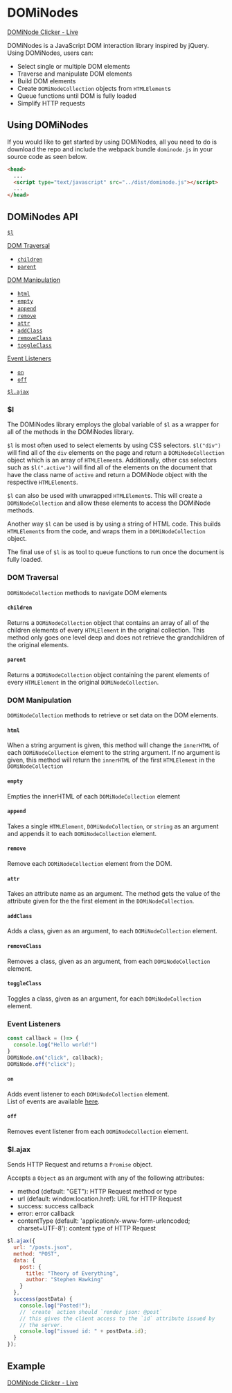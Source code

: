 # DOMiNodes

[DOMiNode Clicker - Live](https://www.mschwartz.io/DOMiNode-Clicker/ "DOMiNode Example - Live")

DOMiNodes is a JavaScript DOM interaction library inspired by jQuery.  Using DOMiNodes, users can:
  * Select single or multiple DOM elements
  * Traverse and manipulate DOM elements
  * Build DOM elements
  * Create `DOMiNodeCollection` objects from `HTMLElement`s
  * Queue functions until DOM is fully loaded
  * Simplify HTTP requests

## Using DOMiNodes

If you would like to get started by using DOMiNodes, all you need to do is download the repo and include the webpack bundle `dominode.js` in your source code as seen below.

```html
<head>
  ...
  <script type="text/javascript" src="../dist/dominode.js"></script>
  ...
</head>
```

## DOMiNodes API

[`$l`](#l)

[DOM Traversal](#dom-traversal)
  * [`children`](#children)
  * [`parent`](#parent)

[DOM Manipulation](#dom-manipulation)
  * [`html`](#html)
  * [`empty`](#empty)
  * [`append`](#append)
  * [`remove`](#remove)
  * [`attr`](#attr)
  * [`addClass`](#addclass)
  * [`removeClass`](#removeclass)
  * [`toggleClass`](#toggleclass)

[Event Listeners](#event-listeners)
  * [`on`](#on)
  * [`off`](#off)

[`$l.ajax`](#lajax)

### $l

The DOMiNodes library employs the global variable of `$l` as a wrapper for all of the methods in the DOMiNodes library.

`$l` is most often used to select elements by using CSS selectors. `$l("div")` will find all of the `div` elements on the page and return a `DOMiNodeCollection` object which is an array of `HTMLElement`s. Additionally, other css selectors such as `$l(".active")` will find all of the elements on the document that have the class name of `active` and return a DOMiNode object with the respective `HTMLElement`s.

`$l` can also be used with unwrapped `HTMLElement`s. This will create a `DOMiNodeCollection` and allow these elements to access the DOMiNode methods.

Another way `$l` can be used is by using a string of HTML code. This builds `HTMLElement`s from the code, and wraps them in a `DOMiNodeCollection` object.

The final use of `$l` is as tool to queue functions to run once the document is fully loaded.


### DOM Traversal

`DOMiNodeCollection` methods to navigate DOM elements

#### `children`


Returns a `DOMiNodeCollection` object that contains an array of all of the children elements of every `HTMLElement` in the original collection. This method only goes one level deep and does not retrieve the grandchildren of the original elements.

#### `parent`

Returns a `DOMiNodeCollection` object containing the parent elements of every `HTMLElement` in the original `DOMiNodeCollection`.

### DOM Manipulation

`DOMiNodeCollection` methods to retrieve or set data on the DOM elements.

#### `html`

When a string argument is given, this method will change the `innerHTML` of each `DOMiNodeCollection` element to the string argument. If no argument is given, this method will return the `innerHTML` of the first `HTMLElement` in the `DOMiNodeCollection`

#### `empty`

Empties the innerHTML of each `DOMiNodeCollection` element

#### `append`

Takes a single `HTMLElement`, `DOMiNodeCollection`, or `string` as an argument and appends it to each `DOMiNodeCollection` element.

#### `remove`

Remove each `DOMiNodeCollection` element from the DOM.

#### `attr`

Takes an attribute name as an argument. The method gets the value of the attribute given for the the first element in the `DOMiNodeCollection`.

#### `addClass`

Adds a class, given as an argument, to each `DOMiNodeCollection` element.

#### `removeClass`

Removes a class, given as an argument, from each `DOMiNodeCollection` element.

#### `toggleClass`

Toggles a class, given as an argument, for each `DOMiNodeCollection` element.

### Event Listeners

```javascript
const callback = ()=> {
  console.log("Hello world!")
}
DOMiNode.on("click", callback);
DOMiNode.off("click");
```


#### `on`

Adds event listener to each `DOMiNodeCollection` element.  
List of events are available [here](https://developer.mozilla.org/en-US/docs/Web/Events).

#### `off`

Removes event listener from each `DOMiNodeCollection` element.

### $l.ajax

Sends HTTP Request and returns a `Promise` object.  

Accepts a `Object` as an argument with any of the following attributes:
  * method (default: "GET"): HTTP Request method or type
  * url (default: window.location.href): URL for HTTP Request
  * success: success callback
  * error: error callback
  * contentType (default: 'application/x-www-form-urlencoded; charset=UTF-8'): content type of HTTP Request

```javascript
$l.ajax({
  url: "/posts.json",
  method: "POST",
  data: {
    post: {
      title: "Theory of Everything",
      author: "Stephen Hawking"
    }
  },
  success(postData) {
    console.log("Posted!");
    // `create` action should `render json: @post`
    // this gives the client access to the `id` attribute issued by
    // the server.
    console.log("issued id: " + postData.id);
  }
});
```

## Example

[DOMiNode Clicker - Live](https://www.mschwartz.io/DOMiNode-Clicker/ "DOMiNode Clicker")
